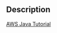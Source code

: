 ## Description

[AWS Java Tutorial](https://github.com/samanalishiri/cloud-platform-tutorial/tree/master/aws-tutorial)